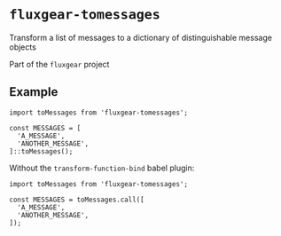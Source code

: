 # `fluxgear-tomessages`

Transform a list of messages to a dictionary of distinguishable message objects

Part of the `fluxgear` project

## Example

```
import toMessages from 'fluxgear-tomessages';

const MESSAGES = [
  'A_MESSAGE',
  'ANOTHER_MESSAGE',
]::toMessages();
```

Without the `transform-function-bind` babel plugin:

```
import toMessages from 'fluxgear-tomessages';

const MESSAGES = toMessages.call([
  'A_MESSAGE',
  'ANOTHER_MESSAGE',
]);
```
